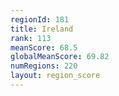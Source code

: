 ```yaml
---
regionId: 181
title: Ireland
rank: 113
meanScore: 68.5
globalMeanScore: 69.82
numRegions: 220
layout: region_score
---
```

